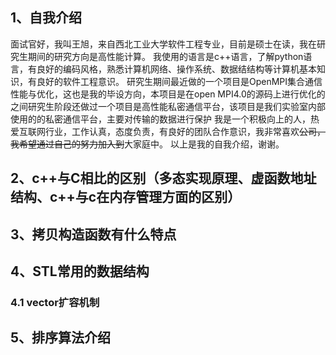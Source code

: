 ## 1、自我介绍
面试官好，我叫王旭，来自西北工业大学软件工程专业，目前是硕士在读，我在研究生期间的研究方向是高性能计算。
我使用的语言是c++语言，了解python语言，有良好的编码风格，熟悉计算机网络、操作系统、数据结结构等计算机基本知识，有良好的软件工程意识。
研究生期间最近做的一个项目是OpenMPI集合通信性能与优化，这也是我的毕设方向，本项目是在open MPI4.0的源码上进行优化的
之间研究生阶段还做过一个项目是高性能私密通信平台，该项目是我们实验室内部使用的的私密通信平台，主要对传输的数据进行保护
我是一个积极向上的人，热爱互联网行业，工作认真，态度负责，有良好的团队合作意识，我非常喜欢~~公司，我希望通过自己的努力加入到~~大家庭中。
以上是我的自我介绍，谢谢。

## 2、c++与C相比的区别（多态实现原理、虚函数地址结构、c++与c在内存管理方面的区别）
## 3、拷贝构造函数有什么特点
## 4、STL常用的数据结构
### 4.1 vector扩容机制
## 5、排序算法介绍
## 
